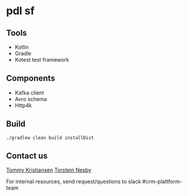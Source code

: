 # pdl sf


## Tools
- Kotlin
- Gradle
- Kotest test framework

## Components
- Kafka client
- Avro schema
- Http4k

## Build
```
./gradlew clean build installDist
```

## Contact us
[Tommy Kristiansen](mailto://tommy.kristiansen@nav.no)
[Torstein Nesby](mailto://torstein.nesby@nav.no)

For internal resources, send request/questions to slack #crm-plattform-team 